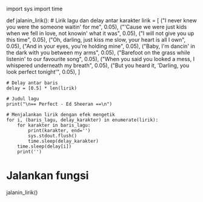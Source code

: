 import sys
import time

def jalanin_lirik():
    # Lirik lagu dan delay antar karakter
    lirik = [
        ("I never knew you were the someone waitin' for me", 0.05),
        ("'Cause we were just kids when we fell in love, not knowin' what it was", 0.05),
        ("I will not give you up this time", 0.05),
        ("Oh, darling, just kiss me slow, your heart is all I own", 0.05),
        ("And in your eyes, you're holding mine", 0.05),
        ("Baby, I'm dancin' in the dark with you between my arms", 0.05),
        ("Barefoot on the grass while listenin' to our favourite song", 0.05),
        ("When you said you looked a mess, I whispered underneath my breath", 0.05),
        ("But you heard it, 'Darling, you look perfect tonight'", 0.05),
    ]

    # Delay antar baris
    delay = [0.5] * len(lirik)

    # Judul lagu
    print("\n== Perfect - Ed Sheeran ==\n")

    # Menjalankan lirik dengan efek mengetik
    for i, (baris_lagu, delay_karakter) in enumerate(lirik):
        for karakter in baris_lagu:
            print(karakter, end='')
            sys.stdout.flush()
            time.sleep(delay_karakter)
        time.sleep(delay[i])
        print('')

# Jalankan fungsi
jalanin_lirik()

